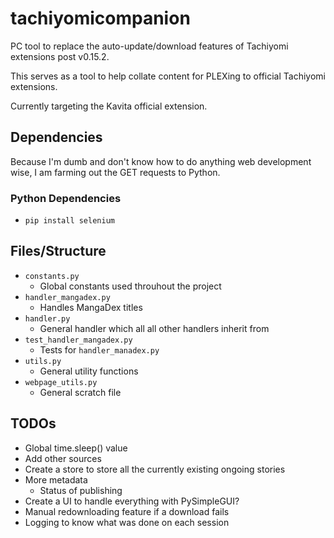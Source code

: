 # tachiyomicompanion

PC tool to replace the auto-update/download features of Tachiyomi extensions post v0.15.2.

This serves as a tool to help collate content for PLEXing to official Tachiyomi extensions.

Currently targeting the Kavita official extension.


## Dependencies

Because I'm dumb and don't know how to do anything web development wise, I am farming out the GET requests to Python.

### Python Dependencies

* `pip install selenium`

## Files/Structure

* `constants.py`
  * Global constants used throuhout the project
* `handler_mangadex.py`
  * Handles MangaDex titles
* `handler.py`
  * General handler which all all other handlers inherit from
* `test_handler_mangadex.py`
  * Tests for `handler_manadex.py`
* `utils.py`
  * General utility functions
* `webpage_utils.py`
  * General scratch file

## TODOs

* Global time.sleep() value
* Add other sources
* Create a store to store all the currently existing ongoing stories
* More metadata
  * Status of publishing
* Create a UI to handle everything with PySimpleGUI?
* Manual redownloading feature if a download fails
* Logging to know what was done on each session